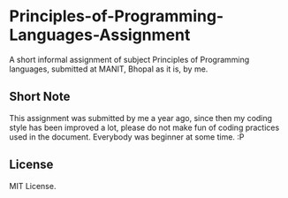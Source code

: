 # Principles-of-Programming-Languages-Assignment
A short informal assignment of subject Principles of Programming languages, submitted at MANIT, Bhopal as it is, by me.

## Short Note
This assignment was submitted by me a year ago, since then my coding style has been improved a lot, please do not make fun of coding practices used in the document. Everybody was beginner at some time. :P

## License
MIT License.
